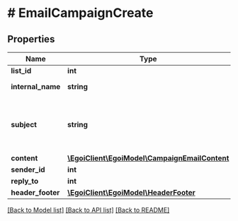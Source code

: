 # # EmailCampaignCreate

## Properties

Name | Type | Description | Notes
------------ | ------------- | ------------- | -------------
**list_id** | **int** |  |
**internal_name** | **string** | Campaign internal name |
**subject** | **string** | Campaign subject. If no value is sent, defaults to &#39;internal_name&#39; property value | [optional]
**content** | [**\EgoiClient\EgoiModel\CampaignEmailContent**](CampaignEmailContent.md) |  |
**sender_id** | **int** |  |
**reply_to** | **int** |  | [optional]
**header_footer** | [**\EgoiClient\EgoiModel\HeaderFooter**](HeaderFooter.md) |  | [optional]

[[Back to Model list]](../../README.md#models) [[Back to API list]](../../README.md#endpoints) [[Back to README]](../../README.md)
